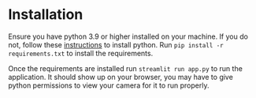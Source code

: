 # Installation

Ensure you have python 3.9 or higher installed on your machine. If you do not, follow these [instructions](https://docs.anaconda.com/free/anaconda/install/index.html) to install python. Run `pip install -r requirements.txt` to install the requirements.

Once the requirements are installed run `streamlit run app.py` to run the application. It should show up on your browser, you may have to give python permissions to view your camera for it to run properly.
